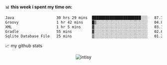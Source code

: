 📊 **this week i spent my time on:**
<!--START_SECTION:waka-->

```txt
Java                   30 hrs 29 mins  ██████████████████████░░░   87.76 %
Groovy                 1 hr 42 mins    █▒░░░░░░░░░░░░░░░░░░░░░░░   04.89 %
XML                    1 hr 5 mins     ▓░░░░░░░░░░░░░░░░░░░░░░░░   03.16 %
Gradle                 55 mins         ▓░░░░░░░░░░░░░░░░░░░░░░░░   02.67 %
Sqlite Database File   25 mins         ▒░░░░░░░░░░░░░░░░░░░░░░░░   01.22 %
```

<!--END_SECTION:waka-->


📈 my github stats

<p align="center"> <img src="https://github-readme-stats.vercel.app/api?username=intisy&show_icons=true&theme=gotham" alt="intisy" />




